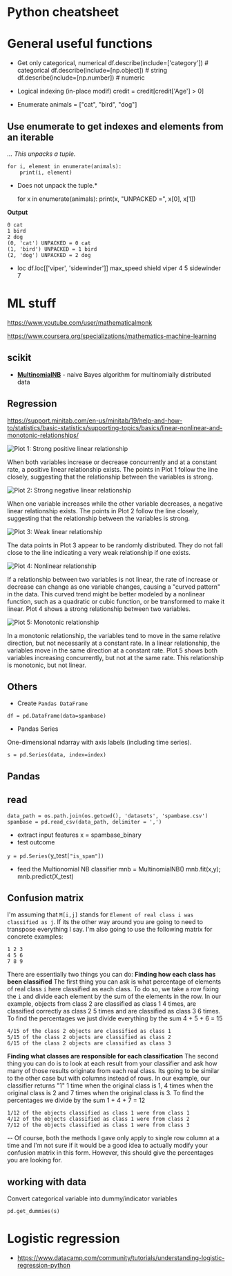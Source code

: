 # Python cheatsheet

# General useful functions


- Get only categorical, numerical 
    df.describe(include=['category']) # categorical 
    df.describe(include=[np.object]) # string
    df.describe(include=[np.number]) # numeric


- Logical indexing (in-place modif)
    credit = credit[credit['Age'] > 0]


- Enumerate
    animals = ["cat", "bird", "dog"]

## Use enumerate to get indexes and elements from an iterable
*... This unpacks a tuple.*

    for i, element in enumerate(animals):
        print(i, element)

* Does not unpack the tuple.*

    for x in enumerate(animals):
        print(x, "UNPACKED =", x[0], x[1])

**Output**

    0 cat
    1 bird
    2 dog
    (0, 'cat') UNPACKED = 0 cat
    (1, 'bird') UNPACKED = 1 bird
    (2, 'dog') UNPACKED = 2 dog


- loc
    df.loc[['viper', 'sidewinder']]
                max_speed  shield
    viper               4       5
    sidewinder          7       
# ML stuff
https://www.youtube.com/user/mathematicalmonk

https://www.coursera.org/specializations/mathematics-machine-learning

## scikit
- [**MultinomialNB**](https://scikit-learn.org/0.19/modules/generated/sklearn.naive_bayes.MultinomialNB.html#sklearn.naive_bayes.MultinomialNB) - naive Bayes algorithm for multinomially distributed data
## Regression

https://support.minitab.com/en-us/minitab/19/help-and-how-to/statistics/basic-statistics/supporting-topics/basics/linear-nonlinear-and-monotonic-relationships/

![Plot 1: Strong positive linear relationship](https://support.minitab.com/en-us/minitab/19/media/generated-content/images/scatterplot_linear_relationship.png)


When both variables increase or decrease concurrently and at a constant rate, a positive linear relationship exists. The points in Plot 1 follow the line closely, suggesting that the relationship between the variables is strong. 

![Plot 2: Strong negative linear relationship](https://support.minitab.com/en-us/minitab/19/media/generated-content/images/scatterplot_strong_negative_linear_relationship.png)


When one variable increases while the other variable decreases, a negative linear relationship exists. The points in Plot 2 follow the line closely, suggesting that the relationship between the variables is strong. 

![Plot 3: Weak linear relationship](https://support.minitab.com/en-us/minitab/19/media/generated-content/images/scatterplot_weak_linear_relationship.png)


The data points in Plot 3 appear to be randomly distributed. They do not fall close to the line indicating a very weak relationship if one exists. 

![Plot 4: Nonlinear relationship](https://support.minitab.com/en-us/minitab/19/media/generated-content/images/scatterplot_quadratic_model.png)


If a relationship between two variables is not linear, the rate of increase or decrease can change as one variable changes, causing a "curved pattern" in the data. This curved trend might be better modeled by a nonlinear function, such as a quadratic or cubic function, or be transformed to make it linear. Plot 4 shows a strong relationship between two variables.

![Plot 5: Monotonic relationship](https://support.minitab.com/en-us/minitab/19/media/generated-content/images/scatterplot_cubic_relationship.png)


In a monotonic relationship, the variables tend to move in the same relative direction, but not necessarily at a constant rate. In a linear relationship, the variables move in the same direction at a constant rate. Plot 5 shows both variables increasing concurrently, but not at the same rate. This relationship is monotonic, but not linear. 

## Others
- Create `Pandas DataFrame` 

`df = pd.DataFrame(data=spambase)`

- Pandas Series

One-dimensional ndarray with axis labels (including time series).

    s = pd.Series(data, index=index)


## Pandas
## read 
    data_path = os.path.join(os.getcwd(), 'datasets', 'spambase.csv')
    spambase = pd.read_csv(data_path, delimiter = ',')
- extract input features
    x = spambase_binary
- test outcome

`y = pd.Series(`y_test`["is_spam"])`

- feed the Multionomial NB classifier
    mnb = MultinomialNB()
    mnb.fit(x,y);
    mnb.predict(X_test)
## Confusion matrix

I'm assuming that `M[i,j]` stands for `Element of real class i was classified as j`. If its the other way around you are going to need to transpose everything I say. I'm also going to use the following matrix for concrete examples:

    1 2 3
    4 5 6
    7 8 9

There are essentially two things you can do:
**Finding how each class has been classified**
The first thing you can ask is what percentage of elements of real class `i` here classified as each class. To do so, we take a row fixing the `i` and divide each element by the sum of the elements in the row. In our example, objects from class 2 are classified as class 1 4 times, are classified correctly as class 2 5 times and are classified as class 3 6 times. To find the percentages we just divide everything by the sum 4 + 5 + 6 = 15

    4/15 of the class 2 objects are classified as class 1
    5/15 of the class 2 objects are classified as class 2
    6/15 of the class 2 objects are classified as class 3

**Finding what classes are responsible for each classification**
The second thing you can do is to look at each result from your classifier and ask how many of those results originate from each real class. Its going to be similar to the other case but with columns instead of rows. In our example, our classifier returns "1" 1 time when the original class is 1, 4 times when the original class is 2 and 7 times when the original class is 3. To find the percentages we divide by the sum 1 + 4 + 7 = 12

    1/12 of the objects classified as class 1 were from class 1
    4/12 of the objects classified as class 1 were from class 2
    7/12 of the objects classified as class 1 were from class 3

--
Of course, both the methods I gave only apply to single row column at a time and I'm not sure if it would be a good idea to actually modify your confusion matrix in this form. However, this should give the percentages you are looking for.


## working with data

Convert categorical variable into dummy/indicator variables 

    pd.get_dummies(s)
# Logistic regression
* https://www.datacamp.com/community/tutorials/understanding-logistic-regression-python

